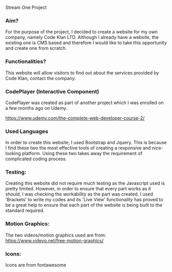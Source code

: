 Stream One Project

 
### Aim?
 
For the purpose of the project, I decided to create a website for my own company, namely Code Klan LTD. Although I already have a website, the existing one is CMS based and therefore I would like to take this opportunity and create one from scratch.
 
### Functionalities?
 
This website will allow visitors to find out about the services provided by Code Klan, contact the company.

### CodePlayer (Interactive Component)

CodePlayer was created as part of another project which I was enrolled on a few months ago on Udemy. 

https://www.udemy.com/the-complete-web-developer-course-2/

### Used Languages

In order to create this website, I used Bootstrap and Jquery. This is because I find these two the most effective tools of creating a responsive and nice-looking platform. Using these two takes away the requirement of complicated coding process.
 
### Testing:

Creating this website did not require much testing as the Javascript used is pretty limited. However, in order to ensure that every part works as it should, I was checking the workability as the part was created. I used 'Brackets' to write my codes and its 'Live View' functionality has proved to be a great help to ensure that each part of the website is being built to the standard required.

### Motion Graphics:

The two videos/motion graphics used are from: https://www.videvo.net/free-motion-graphics/

### Icons:

Icons are from fontawesome

